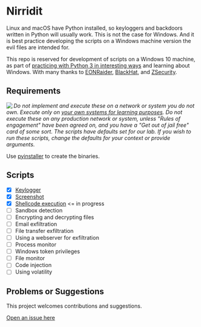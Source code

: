 # Nirridit

Linux and macOS have Python installed, so keyloggers and backdoors written in Python will usually work.  This is not the case for Windows. And it is best practice developing the scripts on a Windows machine version the evil files are intended for. 

This repo is reserved for development of scripts on a Windows 10 machine, as part of [practicing with Python 3 in interesting ways](https://github.com/tymyrddin/ymrir) and learning about Windows. 
With many thanks to [EONRaider](https://github.com/EONRaider), [BlackHat](https://www.blackhat.com/), and [ZSecurity](https://zsecurity.org/).

## Requirements

<img align="left" src="https://github.com/tymyrddin/darkest-forest/blob/main/assets/images/warning.png">_Do not implement and execute these on a network or system you do not own. Execute only on [your own systems for learning purposes](https://github.com/tymyrddin/ymrir/wiki). Do not execute these on any production network or system, unless "Rules of engagement" have been agreed on, and you have a "Get out of jail free" card of some sort. The scripts have defaults set for our lab. If you wish to run these scripts, change the defaults for your context or provide arguments._

Use [pyinstaller](https://github.com/tymyrddin/nirridit/wiki/Pyinstaller) to create the binaries.

## Scripts

- [x] [Keylogger](keyloggers) 
- [x] [Screenshot](screenshot)
- [x] [Shellcode execution](shellcode) <= in progress
- [ ] Sandbox detection
- [ ] Encrypting and decrypting files
- [ ] Email exfiltration
- [ ] File transfer exfiltration
- [ ] Using a webserver for exfiltration
- [ ] Process monitor
- [ ] Windows token privileges
- [ ] File monitor
- [ ] Code injection
- [ ] Using volatility

## Problems or Suggestions

This project welcomes contributions and suggestions. 

[Open an issue here](https://github.com/tymyrddin/nirridit/issues)